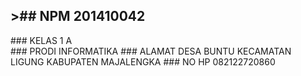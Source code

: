 <h2>>## NPM 201410042</h2>
### KELAS 1 A </br> 
### PRODI INFORMATIKA
### ALAMAT DESA BUNTU KECAMATAN LIGUNG KABUPATEN MAJALENGKA
### NO HP 082122720860
